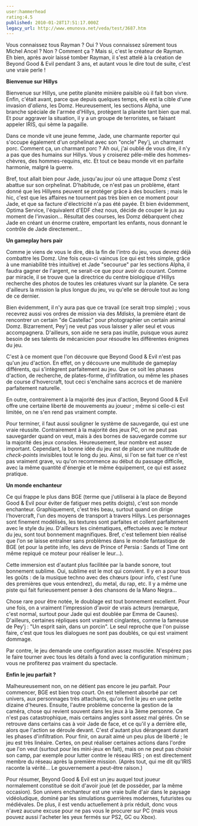 ```yaml
---
user:hammerhead
rating:4.5
published: 2010-01-28T17:51:17.000Z
legacy_url: http://www.emunova.net/veda/test/3687.htm
---
```

Vous connaissez tous Rayman ? Oui ? Vous connaissez sûrement tous Michel Ancel ? Non ? Comment ça ? Mais si, c'est le créateur de Rayman. Eh bien, après avoir laissé tomber Rayman, il s'est attelé à la création de Beyond Good & Evil pendant 3 ans, et autant vous le dire tout de suite, c'est une vraie perle !  

  

**Bienvenue sur Hillys**  

  

Bienvenue sur Hillys, une petite planète minière paisible où il fait bon vivre. Enfin, c'était avant, parce que depuis quelques temps, elle est la cible d'une invasion d'_aliens_, les Domz. Heureusement, les sections Alpha, une branche spéciale de l'armée d'Hillys, protègent la planète tant bien que mal. Et pour aggraver la situation, il y a un groupe de terroristes, se faisant appeler IRIS, qui sème la pagaille.  

  

Dans ce monde vit une jeune femme, Jade, une charmante reporter qui s'occupe également d'un orphelinat avec son "oncle" Pey'j, un charmant porc. Comment ça, un charmant porc ? Ah oui, j'ai oublié de vous dire, il n'y a pas que des humains sur Hillys. Vous y croiserez pêle-mêle des hommes-chèvres, des hommes-requins, etc. Et tout ce beau monde vit en parfaite harmonie, malgré la guerre.  

Bref, tout allait bien pour Jade, jusqu'au jour où une attaque Domz s'est abattue sur son orphelinat. D'habitude, ce n'est pas un problème, étant donné que les Hillyens peuvent se protéger grâce à des boucliers ; mais le hic, c'est que les affaires ne tournent pas très bien en ce moment pour Jade, et que sa facture d'électricité n'a pas été payée. Et bien évidemment, Optima Service, l'équivalent d'EDF chez nous, décide de couper le jus au moment de l'invasion... Résultat des courses, les Domz débarquent chez Jade en créant un énorme cratère, emportant les enfants, nous donnant le contrôle de Jade directement...  

  

**Un gameplay hors pair**  

  

Comme je viens de vous le dire, dès la fin de l'intro du jeu, vous devrez déjà combattre les Domz. Une fois ceux-ci vaincus (ce qui est très simple, grâce à une maniabilité très intuitive) et Jade "secourue" par les sections Alpha, il faudra gagner de l'argent, ne serait-ce que pour avoir du courant. Comme par miracle, il se trouve que la directrice du centre biologique d'Hillys recherche des photos de toutes les créatures vivant sur la planète. Ce sera d'ailleurs la mission la plus longue du jeu, vu qu'elle se déroule tout au long de ce dernier.  

Bien évidemment, il n'y aura pas que ce travail (ce serait trop simple) ; vous recevrez aussi vos ordres de mission via des _Mdisks_, la première étant de rencontrer un certain "de Castellac" pour photographier un certain animal Domz. Bizarrement, Pey'j ne veut pas vous laisser y aller seul et vous accompagnera. D'ailleurs, son aide ne sera pas inutile, puisque vous aurez besoin de ses talents de mécanicien pour résoudre les différentes énigmes du jeu.  

C'est à ce moment que l'on découvre que Beyond Good & Evil n'est pas qu'un jeu d'action. En effet, on y découvre une multitude de gameplay différents, qui s'intègrent parfaitement au jeu. Que ce soit les phases d'action, de recherche, de plates-forme, d'infiltration, ou même les phases de course d'hovercraft, tout ceci s'enchaîne sans accrocs et de manière parfaitement naturelle.  

En outre, contrairement à la majorité des jeux d'action, Beyond Good & Evil offre une certaine liberté de mouvements au joueur ; même si celle-ci est limitée, on ne s'en rend pas vraiment compte.  

Pour terminer, il faut aussi souligner le système de sauvegarde, qui est une vraie réussite. Contrairement à la majorité des jeux PC, on ne peut pas sauvegarder quand on veut, mais à des bornes de sauvegarde comme sur la majorité des jeux consoles. Heureusement, leur nombre est assez important. Cependant, la bonne idée du jeu est de placer une multitude de _check-points_ invisibles tout le long du jeu. Ainsi, si l'on se fait tuer ce n'est pas vraiment grave, vu qu'on recommence au début du passage difficile, avec la même quantité d'énergie et le même équipement, ce qui est assez pratique.  

  

**Un monde enchanteur**  

  

Ce qui frappe le plus dans BGE (terme que j'utiliserai à la place de Beyond Good & Evil pour éviter de fatiguer mes petits doigts), c'est son monde enchanteur. Graphiquement, c'est très beau, surtout quand on dirige l'hovercraft, l'un des moyens de transport à travers Hillys. Les personnages sont finement modélisés, les textures sont parfaites et collent parfaitement avec le style du jeu. D'ailleurs les cinématiques, effectuées avec le moteur du jeu, sont tout bonnement magnifiques. Bref, c'est tellement bien réalisé que l'on se laisse entraîner sans problèmes dans le monde fantastique de BGE (et pour la petite info, les _devs_ de Prince of Persia : Sands of Time ont même repiqué ce moteur pour réaliser le leur...).  

Cette immersion est d'autant plus facilitée par la bande sonore, tout bonnement sublime. Oui, sublime est le mot qui convient. Il y en a pour tous les goûts : de la musique techno avec des chœurs (pour info, c'est l'une des premières que vous entendrez), du metal, du rap, etc. Il y a même une piste qui fait furieusement penser à des chansons de la Mano Negra...  

Chose rare pour être notée, le doublage est tout bonnement excellent. Pour une fois, on a vraiment l'impression d'avoir de vrais acteurs (remarque, c'est normal, surtout pour Jade qui est doublée par Emma de Caunes). D'ailleurs, certaines répliques sont vraiment cinglantes, comme la fameuse de Pey'j : "Un esprit sain, dans un porcin". Le seul reproche que l'on puisse faire, c'est que tous les dialogues ne sont pas doublés, ce qui est vraiment dommage.  

Par contre, le jeu demande une configuration assez musclée. N'espérez pas le faire tourner avec tous les détails à fond avec la configuration minimum ; vous ne profiterez pas vraiment du spectacle.  

  

**Enfin le jeu parfait ?**  

  

Malheureusement non, on ne détient pas encore le jeu parfait. Pour commencer, BGE est bien trop court. On est tellement absorbé par cet univers, aux personnages très attachants, qu'on finit le jeu en une petite dizaine d'heures. Ensuite, l'autre problème concerne la gestion de la caméra, chose qui revient souvent dans les jeux à la 3ème personne. Ce n'est pas catastrophique, mais certains angles sont assez mal gérés. On se retrouve dans certains cas à voir Jade de face, et ce qu'il y a derrière elle, alors que l'action se déroule devant. C'est d'autant plus dérangeant durant les phases d'infiltration. Pour finir, on aurait aimé un peu plus de liberté ; le jeu est très linéaire. Certes, on peut réaliser certaines actions dans l'ordre que l'on veut (surtout pour les mini-jeux en fait), mais on ne peut pas choisir son camp, par exemple pour lutter contre le réseau IRIS ; on est directement membre du réseau après la première mission. (Après tout, qui me dit qu'IRIS raconte la vérité... Le gouvernement a peut-être raison.)  

  

Pour résumer, Beyond Good & Evil est un jeu auquel tout joueur normalement constitué se doit d'avoir joué (et de posséder, par la même occasion). Son univers enchanteur est une vraie bulle d'air dans le paysage vidéoludique, dominé par les simulations guerrières modernes, futuristes ou médiévales. De plus, il est vendu actuellement à prix réduit, donc vous n'avez aucune excuse pour ne pas vous le procurer sur PC (mais vous pouvez aussi l'acheter les yeux fermés sur PS2, GC ou Xbox).